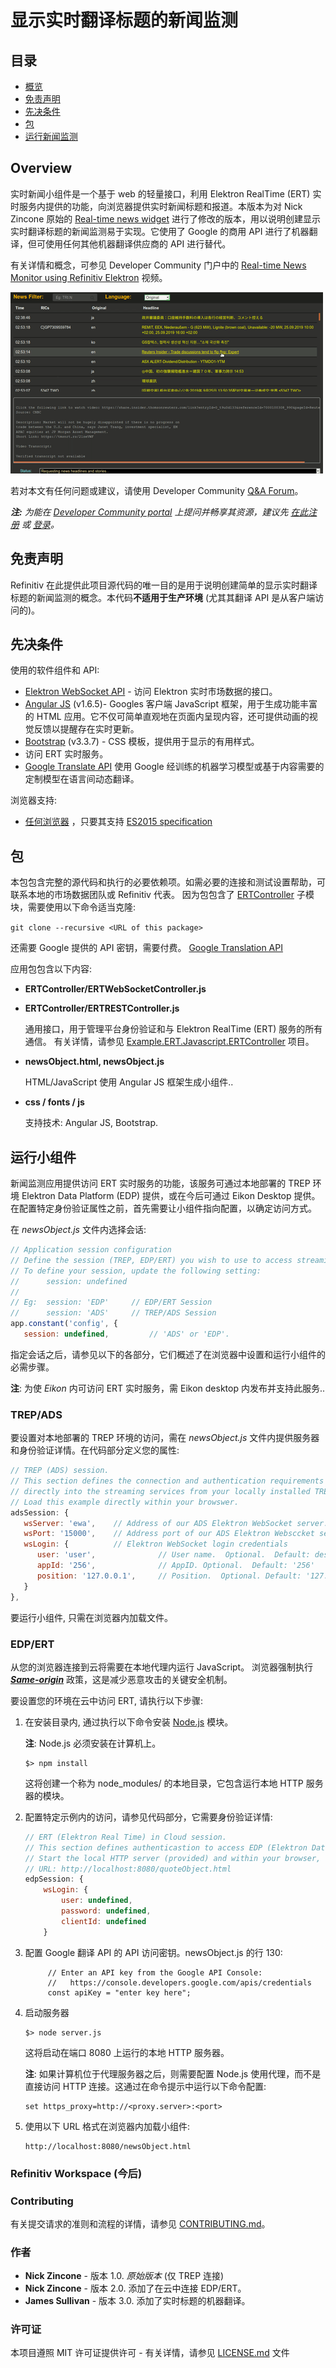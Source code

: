 
# 显示实时翻译标题的新闻监测 
## 目录

* [概览](#overview)
* [免责声明](#disclaimer)
* [先决条件](#prerequisites)
* [包](#package)
* [运行新闻监测](#monitor)

## <a id="overview"></a>Overview
实时新闻小组件是一个基于 web 的轻量接口，利用 Elektron RealTime (ERT) 实时服务内提供的功能，向浏览器提供实时新闻标题和报道。本版本为对 Nick Zincone 原始的 [Real-time news widget](https://github.com/Refinitiv-API-Samples/Example.WebSocketAPI.Javascript.NewsMonitor) 进行了修改的版本，用以说明创建显示实时翻译标题的新闻监测易于实现。它使用了 Google 的商用 API 进行了机器翻译，但可使用任何其他机器翻译供应商的 API 进行替代。

有关详情和概念，可参见 Developer Community 门户中的 [Real-time News Monitor using Refinitiv Elektron](https://developers.refinitiv.com/content/creating-real-time-news-monitor-app-mrn-and-elektron-websocket-api) 视频。

![image](images/news.gif)

若对本文有任何问题或建议，请使用 Developer Community [Q&A Forum](https://community.developers.refinitiv.com)。

***注:** 为能在 [Developer Community portal](https://community.developers.refinitiv.com) 上提问并畅享其资源，建议先 [在此注册]( https://developers.thomsonreuters.com/iam/register) 或 [登录]( https://developers.thomsonreuters.com/iam/login?destination_path=Lw%3D%3D)。*

## <a id="disclaimer"></a>免责声明
Refinitiv 在此提供此项目源代码的唯一目的是用于说明创建简单的显示实时翻译标题的新闻监测的概念。本代码**不适用于生产环境** (尤其其翻译 API 是从客户端访问的)。 

## <a id="prerequisites"></a>先决条件

使用的软件组件和 API:

* [Elektron WebSocket API](https://developers.thomsonreuters.com/elektron/websocket-api-early-access) - 访问 Elektron 实时市场数据的接口。
* [Angular JS](https://angularjs.org/) (v1.6.5)- Googles 客户端 JavaScript 框架，用于生成功能丰富的 HTML 应用。它不仅可简单直观地在页面内呈现内容，还可提供动画的视觉反馈以提醒存在实时更新。
* [Bootstrap](http://getbootstrap.com/css/) (v3.3.7) - CSS 模板，提供用于显示的有用样式。 
* 访问 ERT 实时服务。
* [Google Translate API](https://cloud.google.com/translate/) 使用 Google 经训练的机器学习模型或基于内容需要的定制模型在语言间动态翻译。

浏览器支持: 

- [任何浏览器](https://kangax.github.io/compat-table/es6/) ，只要其支持 [ES2015 specification](https://en.wikipedia.org/wiki/ECMAScript#6th_Edition_-_ECMAScript_2015) 

## <a id="package"></a>包

本包包含完整的源代码和执行的必要依赖项。如需必要的连接和测试设置帮助，可联系本地的市场数据团队或 Refinitiv 代表。 因为包包含了 [ERTController](https://github.com/TR-API-Samples/Example.ERT.Javascript.ERTController) 子模块，需要使用以下命令适当克隆:

`git clone --recursive <URL of this package>`

还需要 Google 提供的 API 密钥，需要付费。 [Google Translation API](https://cloud.google.com/translate/docs/quickstarts)

应用包包含以下内容:

- **ERTController/ERTWebSocketController.js**

- **ERTController/ERTRESTController.js**

  通用接口，用于管理平台身份验证和与 Elektron RealTime (ERT) 服务的所有通信。 有关详情，请参见 [Example.ERT.Javascript.ERTController](https://github.com/TR-API-Samples/Example.ERT.Javascript.ERTController) 项目。

- **newsObject.html, newsObject.js**

  HTML/JavaScript 使用 Angular JS 框架生成小组件..

- **css / fonts / js**

  支持技术: Angular JS, Bootstrap.

## <a id="running"></a>运行小组件

新闻监测应用提供访问 ERT 实时服务的功能，该服务可通过本地部署的 TREP 环境 Elektron Data Platform (EDP) 提供，或在今后可通过 Eikon Desktop 提供。 在配置特定身份验证属性之前，首先需要让小组件指向配置，以确定访问方式。  

在 *newsObject.js* 文件内选择会话:

```javascript
// Application session configuration
// Define the session (TREP, EDP/ERT) you wish to use to access streaming services.  
// To define your session, update the following setting:
//      session: undefined
//
// Eg:  session: 'EDP'     // EDP/ERT Session
//      session: 'ADS'     // TREP/ADS Session
app.constant('config', {
   session: undefined,         // 'ADS' or 'EDP'.
```

指定会话之后，请参见以下的各部分，它们概述了在浏览器中设置和运行小组件的必需步骤。

**注**: 为使 *Eikon* 内可访问 ERT 实时服务，需 Eikon desktop 内发布并支持此服务..

### TREP/ADS

要设置对本地部署的 TREP 环境的访问，需在 *newsObject.js* 文件内提供服务器和身份验证详情。在代码部分定义您的属性:

```javascript
// TREP (ADS) session.
// This section defines the connection and authentication requirements to connect
// directly into the streaming services from your locally installed TREP installation.
// Load this example directly within your browswer.
adsSession: {
   wsServer: 'ewa',    // Address of our ADS Elektron WebSocket server.  Eg: 'elektron'
   wsPort: '15000',    // Address port of our ADS Elektron Websccket server. Eg: 15000
   wsLogin: {          // Elektron WebSocket login credentials
      user: 'user',              // User name.  Optional.  Default: desktop login.
      appId: '256',              // AppID. Optional.  Default: '256'
      position: '127.0.0.1',     // Position.  Optional. Default: '127.0.0.1'         
   }             
},
```

要运行小组件, 只需在浏览器内加载文件。

### EDP/ERT

从您的浏览器连接到云将需要在本地代理内运行 JavaScript。 浏览器强制执行 [***Same-origin***](https://developer.mozilla.org/en-US/docs/Web/Security/Same-origin_policy) 政策，这是减少恶意攻击的关键安全机制。   

要设置您的环境在云中访问 ERT, 请执行以下步骤:

1. 在安装目录内, 通过执行以下命令安装 [Node.js](https://nodejs.org/en/) 模块。  

   **注**: Node.js 必须安装在计算机上。

   ```
   $> npm install
   ```

   这将创建一个称为 node_modules/ 的本地目录，它包含运行本地 HTTP 服务器的模块。

2. 配置特定示例内的访问，请参见代码部分，它需要身份验证详情:

   ```javascript
   // ERT (Elektron Real Time) in Cloud session.
   // This section defines authenticastion to access EDP (Elektron Data Platform)/ERT.
   // Start the local HTTP server (provided) and within your browser, specify the 
   // URL: http://localhost:8080/quoteObject.html
   edpSession: {
       wsLogin: {
           user: undefined,
           password: undefined,
           clientId: undefined
       } 
   ```

3. 配置 Google 翻译 API 的 API 访问密钥。newsObject.js 的行 130:

   ```
        // Enter an API key from the Google API Console:
        //   https://console.developers.google.com/apis/credentials
        const apiKey = "enter key here";
   ```

4. 启动服务器

   ```
   $> node server.js
   ```

   这将启动在端口 8080 上运行的本地 HTTP 服务器。

   **注**: 如果计算机位于代理服务器之后，则需要配置 Node.js 使用代理，而不是直接访问 HTTP 连接。这通过在命令提示中运行以下命令配置:

   ```
   set https_proxy=http://<proxy.server>:<port>
   ```

5. 使用以下 URL 格式在浏览器内加载小组件:

   ```
   http://localhost:8080/newsObject.html
   ```

### Refinitiv Workspace (今后)

### <a id="contributing"></a>Contributing

有关提交请求的准则和流程的详情，请参见 [CONTRIBUTING.md](https://gist.github.com/PurpleBooth/b24679402957c63ec426)。

### <a id="authors"></a>作者

* **Nick Zincone**   - 版本 1.0.  *原始版本* (仅 TREP 连接)
* **Nick Zincone**   - 版本 2.0.  添加了在云中连接 EDP/ERT。
* **James Sullivan** - 版本 3.0.  添加了实时标题的机器翻译。

### <a id="license"></a>许可证

本项目遵照 MIT 许可证提供许可 - 有关详情，请参见 [LICENSE.md](LICENSE.md) 文件
